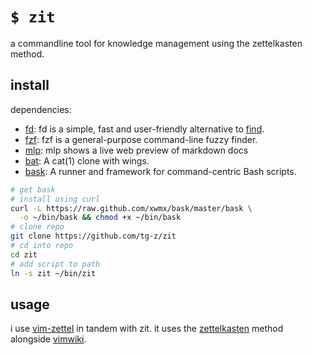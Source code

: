 # `$ zit`

a commandline tool for knowledge management using the zettelkasten method.

## install

dependencies:
- [fd](https://crates.io/crates/fd-find): fd is a simple, fast and user-friendly alternative to [find](https://www.gnu.org/software/findutils/).
- [fzf](https://github.com/junegunn/fzf): fzf is a general-purpose command-line fuzzy finder.
- [mlp](https://github.com/ms-jpq/markdown-live-preview): mlp shows a live web preview of markdown docs
- [bat](https://github.com/sharkdp/bat): A cat(1) clone with wings.
- [bask](https://github.com/xwmx/bask): A runner and framework for command-centric Bash scripts.

```sh
# get bask
# install using curl
curl -L https://raw.github.com/xwmx/bask/master/bask \
  -o ~/bin/bask && chmod +x ~/bin/bask 
# clone repo
git clone https://github.com/tg-z/zit
# cd into repo
cd zit
# add script to path
ln -s zit ~/bin/zit
```

## usage

i use [vim-zettel](https://github.com/michal-h21/vim-zettel) in tandem with zit. it uses the [zettelkasten](https://zettelkasten.de/) method alongside [vimwiki](https://github.com/vimwiki/vimwiki).


